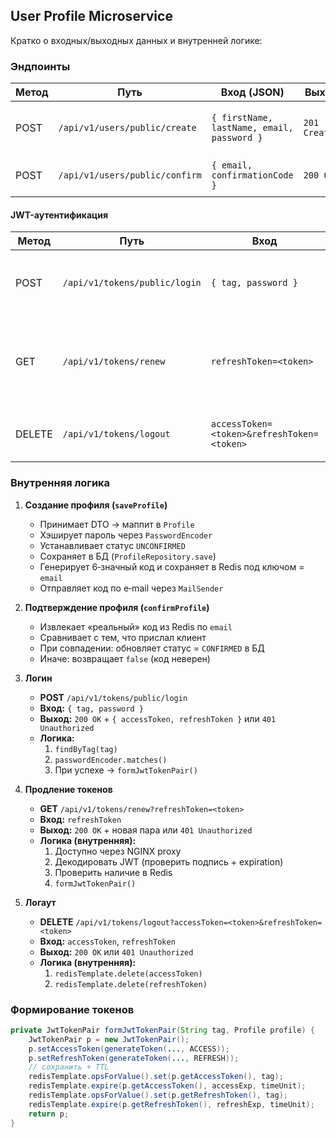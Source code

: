## User Profile Microservice

Кратко о входных/выходных данных и внутренней логике:

### Эндпоинты

| Метод | Путь                        | Вход (JSON)                                      | Выход            | Описание                            |
|-------|-----------------------------|--------------------------------------------------|------------------|-------------------------------------|
| POST  | `/api/v1/users/public/create`  | `{ firstName, lastName, email, password }`       | `201 Created`    | Создать профиль и отправить код     |
| POST  | `/api/v1/users/public/confirm` | `{ email, confirmationCode }`                    | `200 OK`         | Подтвердить профиль по коду         |

#### JWT-аутентификация
| Метод | Путь                                 | Вход                                           | Выход                 | Описание                                                            |
|-------|--------------------------------------|------------------------------------------------|-----------------------|---------------------------------------------------------------------|
| POST  | `/api/v1/tokens/public/login`        | `{ tag, password }`                            | `200 OK` + `JwtTokenPair` | Логин: проверяет пароль → выдаёт пару токенов                      |
| GET   | `/api/v1/tokens/renew`               | `refreshToken=<token>`                         | `200 OK` + `JwtTokenPair` | Продление токенов; доступен только межсервисно через NGINX proxy |
| DELETE| `/api/v1/tokens/logout`              | `accessToken=<token>&refreshToken=<token>`     | `200 OK`              | Логаут: отзывает оба токена в Redis                                 |


### Внутренняя логика

1. **Создание профиля (`saveProfile`)**
    - Принимает DTO → маппит в `Profile`
    - Хэширует пароль через `PasswordEncoder`
    - Устанавливает статус `UNCONFIRMED`
    - Сохраняет в БД (`ProfileRepository.save`)
    - Генерирует 6‑значный код и сохраняет в Redis под ключом = `email`
    - Отправляет код по e‑mail через `MailSender`

2. **Подтверждение профиля (`confirmProfile`)**
    - Извлекает «реальный» код из Redis по `email`
    - Сравнивает с тем, что прислал клиент
    - При совпадении: обновляет статус = `CONFIRMED` в БД
    - Иначе: возвращает `false` (код неверен)

3. **Логин**
   - **POST** `/api/v1/tokens/public/login`
   - **Вход:** `{ tag, password }`
   - **Выход:** `200 OK` + `{ accessToken, refreshToken }` или `401 Unauthorized`
   - **Логика:**
      1. `findByTag(tag)`
      2. `passwordEncoder.matches()`
      3. При успехе → `formJwtTokenPair()`

4. **Продление токенов**
   - **GET** `/api/v1/tokens/renew?refreshToken=<token>`
   - **Вход:** `refreshToken`
   - **Выход:** `200 OK` + новая пара или `401 Unauthorized`
   - **Логика (внутренняя):**
      1. Доступно через NGINX proxy
      2. Декодировать JWT (проверить подпись + expiration)
      3. Проверить наличие в Redis
      4. `formJwtTokenPair()`

5. **Логаут**
   - **DELETE** `/api/v1/tokens/logout?accessToken=<token>&refreshToken=<token>`
   - **Вход:** `accessToken`, `refreshToken`
   - **Выход:** `200 OK` или `401 Unauthorized`
   - **Логика (внутренняя):**
      1. `redisTemplate.delete(accessToken)`
      2. `redisTemplate.delete(refreshToken)`

### Формирование токенов

```java
private JwtTokenPair formJwtTokenPair(String tag, Profile profile) {
    JwtTokenPair p = new JwtTokenPair();
    p.setAccessToken(generateToken(..., ACCESS));
    p.setRefreshToken(generateToken(..., REFRESH));
    // сохранить + TTL
    redisTemplate.opsForValue().set(p.getAccessToken(), tag);
    redisTemplate.expire(p.getAccessToken(), accessExp, timeUnit);
    redisTemplate.opsForValue().set(p.getRefreshToken(), tag);
    redisTemplate.expire(p.getRefreshToken(), refreshExp, timeUnit);
    return p;
}
